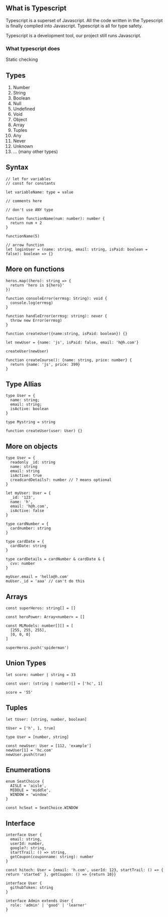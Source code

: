 ## What is Typescript
Typescript is a superset of Javascript.
All the code written in the Typescript is finally complied into Javascript.
Typescript is all for type safety.

Typescript is a development tool, our project still runs Javascript.

### What typescript does
Static checking

## Types
1. Number
2. String
3. Boolean
4. Null
5. Undefined
6. Void
7. Object
8. Array
9. Tuples
10. Any
11. Never
12. Unknown
13. ... (many other types)

## Syntax
```
// let for variables
// const for constants

let variableName: type = value

// comments here

// don't use ANY type

function functionName(num: number): number {
  return num + 2
}

functionName(5)

// arrow function
let loginUser = (name: string, email: string, isPaid: boolean = false): boolean => {}
```

## More on functions
```
heros.map((hero): string => {
  return 'hero is ${hero}'
})
```

```
function consoleError(errmsg: String): void {
  console.log(errmsg)
}

function handleError(errmsg: string): never {
  throw new Error(errmsg)
}
```

```
function createUser({name:string, isPaid: boolean}) {}

let newUser = {name: 'js', isPaid: false, email: 'h@h.com'}

createUser(newUser)

function createCourse(): {name: string, price: number} {
  return {name: 'js', price: 399}
}
```

## Type Allias
```
type User = {
  name: string;
  email: string;
  isActive: boolean
}

type Mystring = string

function createUser(user: User) {}
```

## More on objects
```
type User = {
  readonly _id: string
  name: string
  email: string
  isActive: true
  creadcardDetails?: number // ? means optional
}

let myUser: User = {
  _id: '123',
  name: 'h',
  email: 'h@h.com',
  isActive: false
}

type cardNumber = {
  cardnumber: string
}

type cardDate = {
  cardDate: string
}

type cardDetails = cardNumber & cardDate & {
  cvv: number
}

myUser.email = 'hello@h.com'
muUser._id = 'aaa' // can't do this
```

## Arrays
```
const superHeros: string[] = []

const heroPower: Array<number> = []

const MLModels: number[][] = [
  [255, 255, 255],
  [0, 0, 0]
]

superHeros.push('spiderman')
```

## Union Types
```
let score: number | string = 33

const user: (string | number)[] = ['hc', 1]

score = '55'
```

## Tuples
```
let tUser: [string, number, boolean]

tUser = ['h', 1, true]

type User = [number, string]

const newUser: User = [112, 'example']
newUser[1] = 'hc.com'
newUser.push(true)
```

## Enumerations
```
enum SeatChoice {
  AISLE = 'aisle',
  MIDDLE = 'middle',
  WINDOW = 'window'
}

const hcSeat = SeatChoice.WINDOW
```

## Interface
```
interface User {
  email: string,
  userId: number,
  google?: string,
  startTrail: () => string,
  getCoupon(couponname: string): number
}

const hitech: User = {email: 'h.com', userId: 123, startTrail: () => { return 'started' }, getCoupon: () => {return 10}}

interface User {
  githubToken: string
}

interface Admin extends User {
  role: 'admin' | 'good' | 'learner'
}
```

